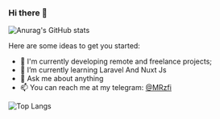 ### Hi there 👋


![Anurag's GitHub stats](https://github-readme-stats.vercel.app/api?username=mrzf833&show_icons=true&theme=chartreuse-dark&count_private=true)


Here are some ideas to get you started:

- 🔭 I'm currently developing remote and freelance projects;
- 🌱 I’m currently learning Laravel And Nuxt Js
- 💬 Ask me about anything
- 📫 You can reach me at my telegram: <a href="https://t.me/MRzfi">@MRzfi</a>


![Top Langs](https://github-readme-stats.vercel.app/api/top-langs/?username=mrzf833)

